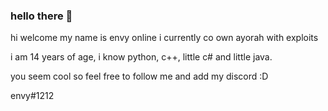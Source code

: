 ### hello there 👋

hi welcome my name is envy online i currently co own ayorah with exploits

i am 14 years of age, i know python, c++, little c# and little java.

you seem cool so feel free to follow me and add my discord :D

envy#1212
